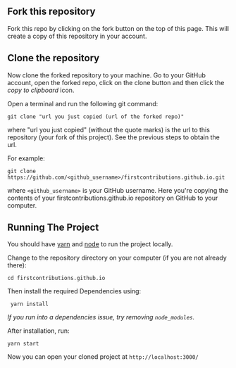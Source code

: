 ## Fork this repository

Fork this repo by clicking on the fork button on the top of this page.
This will create a copy of this repository in your account.

## Clone the repository
Now clone the forked repository to your machine. Go to your GitHub account, open the forked repo, click on the clone button and then click the *copy to clipboard* icon.

Open a terminal and run the following git command:

```
git clone "url you just copied (url of the forked repo)"
```
where "url you just copied" (without the quote marks) is the url to this repository (your fork of this project). See the previous steps to obtain the url.


For example:
```
git clone https://github.com/<github_username>/firstcontributions.github.io.git
```
where `<github_username>` is your GitHub username.
Here you're copying the contents of your firstcontributions.github.io repository on GitHub to your computer.

## Running The Project
You should have [yarn](https://yarnpkg.com/en/docs/install) and [node](https://nodejs.org/en/download/) to run the project locally.

Change to the repository directory on your computer (if you are not already there):
```
cd firstcontributions.github.io
```

Then install the required Dependencies using:
```
 yarn install
```

*If you run into a dependencies issue, try removing `node_modules`.*

After installation, run:
```
yarn start
```
Now you can open your cloned project at ` http://localhost:3000/
`
